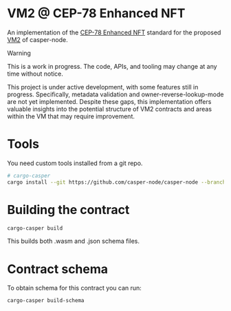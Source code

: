 # VM2 @ CEP-78 Enhanced NFT
An implementation of the [CEP-78 Enhanced NFT](https://github.com/casper-network/ceps/blob/master/text/0078-enhanced-nft-standard.md) standard for the proposed [VM2](https://github.com/casper-network/casper-node/pull/4806) of casper-node.

> [!WARNING]
> This is a work in progress. The code, APIs, and tooling may change at any time without notice.

This project is under active development, with some features still in progress. Specifically, metadata validation and owner-reverse-lookup-mode are not yet implemented. Despite these gaps, this implementation offers valuable insights into the potential structure of VM2 contracts and areas within the VM that may require improvement.

# Tools

You need custom tools installed from a git repo.

```sh
# cargo-casper
cargo install --git https://github.com/casper-node/casper-node --branch dev cargo-casper
```

# Building the contract

```sh
cargo-casper build
```

This builds both .wasm and .json schema files.

# Contract schema

To obtain schema for this contract you can run:

```
cargo-casper build-schema
```
